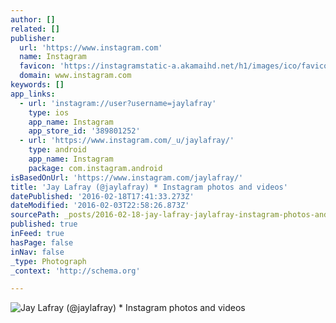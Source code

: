 ```yaml
---
author: []
related: []
publisher:
  url: 'https://www.instagram.com'
  name: Instagram
  favicon: 'https://instagramstatic-a.akamaihd.net/h1/images/ico/favicon.ico/7cdab0872b15.ico'
  domain: www.instagram.com
keywords: []
app_links:
  - url: 'instagram://user?username=jaylafray'
    type: ios
    app_name: Instagram
    app_store_id: '389801252'
  - url: 'https://www.instagram.com/_u/jaylafray/'
    type: android
    app_name: Instagram
    package: com.instagram.android
isBasedOnUrl: 'https://www.instagram.com/jaylafray/'
title: 'Jay Lafray (@jaylafray) * Instagram photos and videos'
datePublished: '2016-02-18T17:41:33.273Z'
dateModified: '2016-02-03T22:58:26.873Z'
sourcePath: _posts/2016-02-18-jay-lafray-jaylafray-instagram-photos-and-videos.md
published: true
inFeed: true
hasPage: false
inNav: false
_type: Photograph
_context: 'http://schema.org'

---
```

![Jay Lafray &lpar;&commat;jaylafray&rpar; &midast; Instagram photos and videos](https://scontent.cdninstagram.com/t51.2885-19/10787875_660705580693700_285516989_a.jpg)